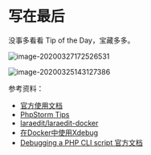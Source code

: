 # 写在最后

没事多看看 Tip of the Day，宝藏多多。

![image-20200327172526531](https://tva1.sinaimg.cn/large/00831rSTly1gd8m2xdz4pj304w060q3o.jpg)

![image-20200325143127386](https://tva1.sinaimg.cn/large/00831rSTly1gd65t9u8ltj30iv0bdjsr.jpg)



参考资料：

* [官方使用文档](https://www.jetbrains.com/help/phpstorm/quick-start-guide-phpstorm.html?keymap=secondary_default_for_macos)
* [PhpStorm Tips](https://phpstorm.tips/tips)
* [laraedit/laraedit-docker](https://github.com/laraedit/laraedit-docker)
* [在Docker中使用Xdebug](https://segmentfault.com/a/1190000017482138)
* [Debugging a PHP CLI script 官方文档](https://www.jetbrains.com/help/phpstorm/debugging-a-php-cli-script.html)